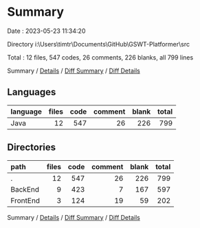 # Summary

Date : 2023-05-23 11:34:20

Directory i:\\Users\\timtr\\Documents\\GitHub\\GSWT-Platformer\\src

Total : 12 files,  547 codes, 26 comments, 226 blanks, all 799 lines

Summary / [Details](details.md) / [Diff Summary](diff.md) / [Diff Details](diff-details.md)

## Languages
| language | files | code | comment | blank | total |
| :--- | ---: | ---: | ---: | ---: | ---: |
| Java | 12 | 547 | 26 | 226 | 799 |

## Directories
| path | files | code | comment | blank | total |
| :--- | ---: | ---: | ---: | ---: | ---: |
| . | 12 | 547 | 26 | 226 | 799 |
| BackEnd | 9 | 423 | 7 | 167 | 597 |
| FrontEnd | 3 | 124 | 19 | 59 | 202 |

Summary / [Details](details.md) / [Diff Summary](diff.md) / [Diff Details](diff-details.md)